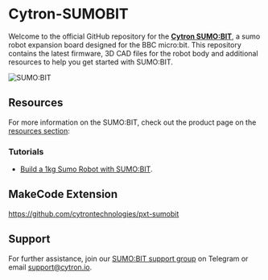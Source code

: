 # Cytron-SUMOBIT

Welcome to the official GitHub repository for the [**Cytron SUMO:BIT**](https://www.cytron.io/p-sumo-bit), a sumo robot expansion board designed for the BBC micro:bit. This repository contains the latest firmware, 3D CAD files for the robot body and additional resources to help you get started with SUMO:BIT.

![SUMO:BIT](https://raw.githubusercontent.com/CytronTechnologies/pxt-sumobit/master/images/sumobit-800x800.png)

## Resources
For more information on the SUMO:BIT, check out the product page on the [resources section](https://my.cytron.io/p-sumobit-sumo-robot-expansion-board-for-microbit/#tab-resource):

### Tutorials
* [Build a 1kg Sumo Robot with SUMO:BIT](https://my.cytron.io/tutorial/build-sumo-robot-with-sumobit).

## MakeCode Extension
https://github.com/cytrontechnologies/pxt-sumobit

## Support
For further assistance, join our [SUMO:BIT support group](https://t.me/sumobit_support) on Telegram or email support@cytron.io.